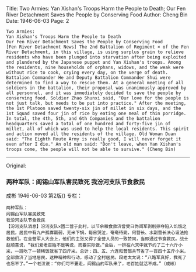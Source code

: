 Title: Two Armies: Yan Xishan's Troops Harm the People to Death; Our Fen River Detachment Saves the People by Conserving Food
Author: Cheng Bin
Date: 1946-06-03
Page: 2

    Two Armies:
    Yan Xishan's Troops Harm the People to Death
    Our Fen River Detachment Saves the People by Conserving Food
    [Fen River Detachment News] The 2nd Battalion of Regiment × of the Fen River Detachment, in this village, is using surplus grain to relieve residents who have been plunged into starvation after being exploited and plundered by the Japanese puppet and Yan Xishan's troops. Among the residents, nine households of orphans, widows, and the weak were without rice to cook, crying every day, on the verge of death. Battalion Commander He and Deputy Battalion Commander Shui were determined to find a way to rescue them. At a general meeting of all soldiers in the battalion, their proposal was unanimously approved by all personnel, and it was immediately decided to save the people by conserving food. Soldier Zhao Shunxi said, "Our love for the people is not just talk, but needs to be put into practice." After the meeting, the 1st Platoon saved twenty-six jin of millet in six days, and the 1st Squad saved four jin of rice by eating one meal of thin porridge. In total, the 4th, 5th, and 6th Companies and the battalion headquarters saved a total of one hundred and forty-five jin of millet, all of which was used to help the local residents. This spirit and action moved all the residents of the village. Old Woman Duan said: "The Eighth Route Army is really good, I will never forget it even after I die." An old man said: "Don't leave, when Yan Xishan's troops come, the people will not be able to survive." (Cheng Bin)



<hr /> 

Original: 


### 两种军队：阎锡山军队害民致死  我汾河支队节食救民
成彬
1946-06-03
第2版()
专栏：

    两种军队：
    阎锡山军队害民致死
    我汾河支队节食救民
    【汾河支队消息】汾河支队×团二营于此村，以节余粮食救济曾受日伪阎军剥削掠夺陷入饥饿之居民。居民中有九户孤寡嬴弱，无米下锅，每日哭泣，奄奄待毙，何营长、水副营长决心设法抢救他们。在全营军人大会上，他们的主张又得了全营人员的一致赞同，当即通过节食救民。战士赵顺喜说，“我们爱老百姓不是嘴说，而要实际做。”会后，一排在六天中就节约了二十六斤小米，一班吃了一顿稀饭就省了四斤米。总计：四、五、六连和营部共节省了一百四十五斤小米，全部救济了当地居民，这种精神和行动，感动了全村居民。段老太太说：“八路军真好，我死了也忘不了。”一个老汉说：“你们可不要走，阎锡山的军队来了，老百姓就活不成。”（成彬）
